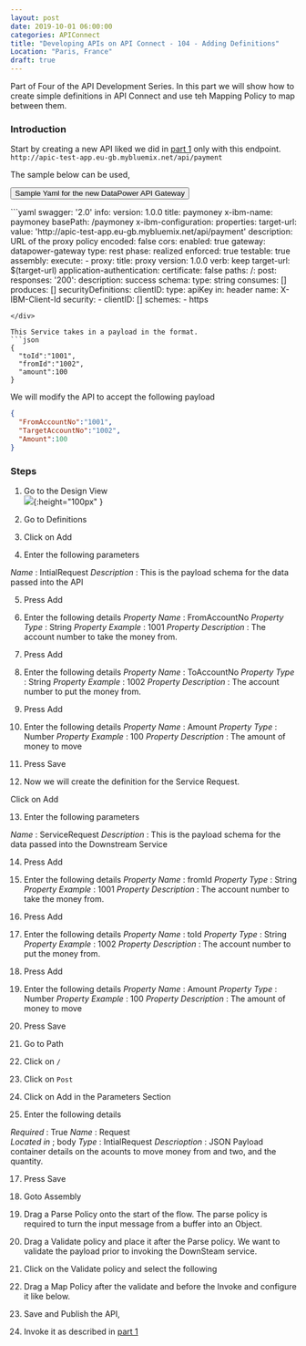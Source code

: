 ```yaml
---
layout: post
date: 2019-10-01 06:00:00
categories: APIConnect
title: "Developing APIs on API Connect - 104 - Adding Definitions"
Location: "Paris, France"
draft: true
---
```

Part of Four of the API Development Series. In this part we will show how to create simple definitions in API Connect and use teh Mapping Policy to map between them.
<!--more-->


### Introduction
Start by creating a new API liked we did in [part 1](/apiconnect/2019/09/27/APIDevelopment-101.html) only with this endpoint. `http://apic-test-app.eu-gb.mybluemix.net/api/payment`

The sample below can be used,

<button class="collapsible" id="fulloutput">Sample Yaml for the new DataPower API Gateway</button>

<div class="content" id="fulloutputdata" markdown="1">
```yaml
swagger: '2.0'
info:
  version: 1.0.0
  title: paymoney
  x-ibm-name: paymoney
basePath: /paymoney
x-ibm-configuration:
  properties:
    target-url:
      value: 'http://apic-test-app.eu-gb.mybluemix.net/api/payment'
      description: URL of the proxy policy
      encoded: false
  cors:
    enabled: true
  gateway: datapower-gateway
  type: rest
  phase: realized
  enforced: true
  testable: true
  assembly:
    execute:
      - proxy:
          title: proxy
          version: 1.0.0
          verb: keep
          target-url: $(target-url)
  application-authentication:
    certificate: false
paths:
  /:
    post:
      responses:
        '200':
          description: success
          schema:
            type: string
      consumes: []
      produces: []
securityDefinitions:
  clientID:
    type: apiKey
    in: header
    name: X-IBM-Client-Id
security:
  - clientID: []
schemes:
  - https

```
</div>

This Service takes in a payload in the format.
```json
{
  "toId":"1001",
  "fromId":"1002",
  "amount":100
}
```

We will modify the API to accept the following payload
```json
{
  "FromAccountNo":"1001",
  "TargetAccountNo":"1002",
  "Amount":100
}
```
### Steps
1. Go to the Design View
<br>![](/images/2019-09-24-APIDevelopment-102-1.png){:height="100px" }

2. Go to Definitions

3. Click on Add

4. Enter the following parameters


*Name* : IntialRequest
*Description* : This is the payload schema for the data passed into  the API

5. Press Add

6. Enter the following details
*Property Name* : FromAccountNo
*Property Type* : String
*Property Example* : 1001
*Property Description* : The account number to take the money from.


7. Press Add

8. Enter the following details
*Property Name* : ToAccountNo
*Property Type* : String
*Property Example* : 1002
*Property Description* : The account number to put the money from.


9. Press Add

10. Enter the following details
*Property Name* : Amount
*Property Type* : Number
*Property Example* : 100
*Property Description* : The amount of money to move


11. Press Save

12. Now we will create the definition for the Service Request.

Click on Add

13. Enter the following parameters


*Name* : ServiceRequest
*Description* : This is the payload schema for the data passed into  the Downstream Service

14. Press Add

15. Enter the following details
*Property Name* : fromId
*Property Type* : String
*Property Example* : 1001
*Property Description* : The account number to take the money from.


16. Press Add

17. Enter the following details
*Property Name* : toId
*Property Type* : String
*Property Example* : 1002
*Property Description* : The account number to put the money from.


18. Press Add

19. Enter the following details
*Property Name* : Amount
*Property Type* : Number
*Property Example* : 100
*Property Description* : The amount of money to move

11. Press Save

12. Go to Path

13. Click on `/`

14. Click on `Post`

15. Click on Add in the Parameters Section

16. Enter the following details

*Required* : True
*Name* : Request  
*Located in* ; body
*Type* : IntialRequest
*Descrioption* : JSON Payload container details on the acounts to move money from and two, and the quantity.

17. Press Save

18. Goto Assembly

19. Drag a Parse Policy onto the start of the flow. The parse policy is required to turn the input message from a buffer into an Object.

20. Drag a Validate policy and place it after the Parse policy. We want to validate the payload prior to invoking the DownSteam service.

21. Click on the Validate policy and select the following

22. Drag a Map Policy after the validate and before the Invoke and configure it like below.

23. Save and Publish the API,

24. Invoke it as described in [part 1](/apiconnect/2019/09/28/APIDevelopment-101.html)
